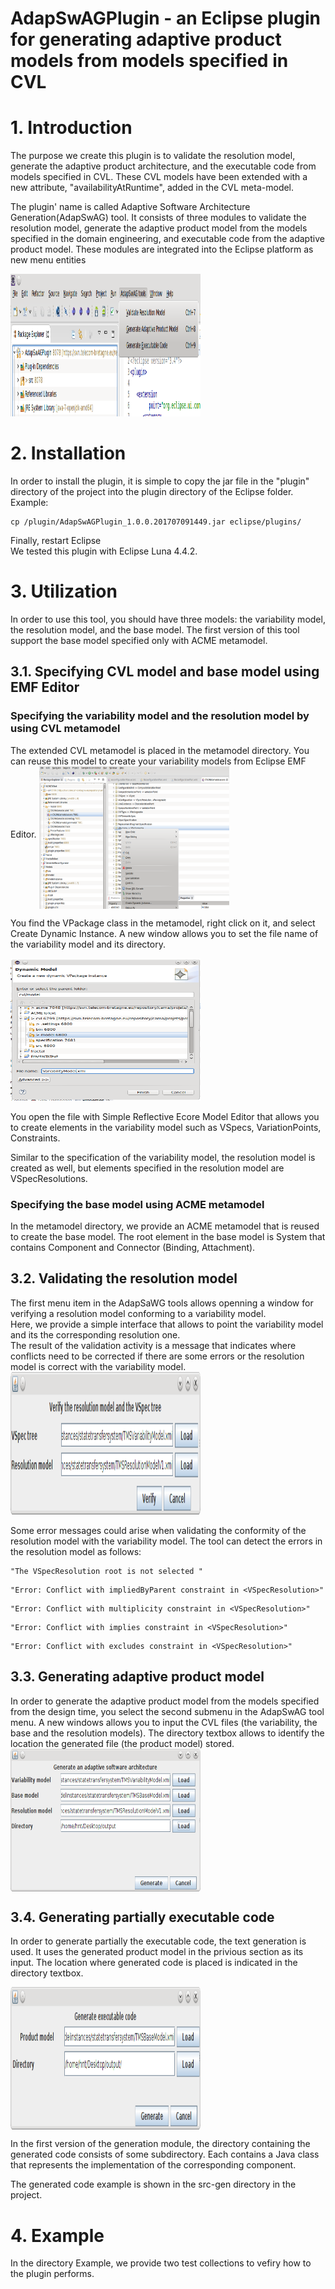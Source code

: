 AdapSwAGPlugin - an Eclipse plugin for generating adaptive product models from models specified in CVL
====================================================================================================

<h1>1. Introduction </h1>
The purpose we create this plugin is to validate the resolution model, generate the adaptive product architecture, and the executable code from models specified in CVL. These CVL models have been extended with a new attribute, "availabilityAtRuntime", added in the CVL meta-model.

The plugin' name is called Adaptive Software Architecture Generation(AdapSwAG) tool. It consists of three modules to validate the resolution model, generate the
adaptive product model from the models specified in the domain engineering,
and executable code from the adaptive product model. These modules are integrated into the Eclipse platform as new menu entities

<img src="screenshot/eclipseplugin.png" alt="Mountain View" style="width:304px;height:228px;">

<h1>2. Installation</h1>
In order to install the plugin, it is simple to copy the jar file in the "plugin" directory of the project into the plugin directory of the Eclipse folder. 
</br>
Example: 

```
cp /plugin/AdapSwAGPlugin_1.0.0.201707091449.jar eclipse/plugins/
```
Finally, restart Eclipse
</br>
We tested this plugin with Eclipse Luna 4.4.2.

<h1>3. Utilization</h1>
In order to use this tool, you should have three models: the variability model, the resolution model, and the base model. The first version of this tool support the base model specified only with ACME metamodel.

<h2> 3.1. Specifying CVL model and base model using EMF Editor </h2>
<h3> Specifying the variability model and the resolution model by using CVL metamodel </h3>
The extended CVL metamodel is placed in the metamodel directory. You can reuse this model to create your variability models from Eclipse EMF Editor.

<img src="screenshot/eclipseplugin3.png" alt="Mountain View" align="middle" style="width:304px;height:228px;">

You find the VPackage class in the metamodel, right click on it, and select Create Dynamic Instance. A new window allows you to set the file name of the variability model and its directory.  

<img src="screenshot/eclipseplugin4.png" lign="center" alt="Mountain View" style="width:304px;height:228px;">

You open the file with Simple Reflective Ecore Model Editor that allows you to create elements in the variability model such as VSpecs, VariationPoints, Constraints.

Similar to the specification of the variability model, the resolution model is created as well, but elements specified in the resolution model are VSpecResolutions. 

<h3>Specifying the base model using ACME metamodel</h3>
In the metamodel directory, we provide an ACME metamodel that is reused to create the base model.
The root element in the base model is System that contains Component and Connector (Binding, Attachment).

<h2>3.2. Validating the resolution model </h2> 
The first menu item in the AdapSaWG tools allows openning a window for verifying a resolution model conforming to a variability model. 
</br>
Here, we provide a simple interface that allows to point the variability model and its the corresponding resolution one.
</br>
The result of the validation activity is a message that indicates where conflicts need to be corrected if there are some errors or the resolution model is correct with the variability model.

<img src="screenshot/eclipseplugin2.png" alt="Mountain View" style="width:304px;height:228px;">

Some error messages could arise when validating the conformity of the resolution model with the variability model. The tool can detect the errors in the resolution model as follows:
```
"The VSpecResolution root is not selected "
```
```
"Error: Conflict with impliedByParent constraint in <VSpecResolution>"
```
```
"Error: Conflict with multiplicity constraint in <VSpecResolution>"
```
```
"Error: Conflict with implies constraint in <VSpecResolution>"
```
```
"Error: Conflict with excludes constraint in <VSpecResolution>"
```

<h2>3.3. Generating adaptive product model </h2> 
In order to generate the adaptive product model from the models specified from the design time, you select the second submenu in the AdapSwAG tool menu. A new windows allows you to input the CVL files (the variability, the base and the resolution models). The directory textbox allows to identify the location the generated file (the product model) stored.


<img src="screenshot/eclipseplugin5.png" alt="Mountain View" align="middle" style="width:304px;height:228px;">
<h2>3.4. Generating partially executable code </h2> 

In order to generate partially the executable code, the text generation is used. It uses the generated product model in the privious section as its input. The location where generated code is placed is indicated in the directory textbox.

<img src="screenshot/eclipseplugin6.png" alt="Mountain View" align="middle" style="width:304px;height:228px;">

In the first version of the generation module, the directory containing the generated code consists of some subdirectory. Each contains a Java class that represents the implementation of the corresponding component.

The generated code example is shown in the src-gen directory in the project.

<h1>4. Example</h1>

In the directory Example, we provide two test collections to vefiry how to the plugin performs. 



